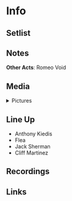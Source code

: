 # Info


## Setlist

## Notes

**Other Acts**: Romeo Void

## Media 

<details>
  <summary>Pictures</summary>
  <img alt="Clipping" title="Clipping" src="19841103a.jpg" height="200" />
</details>

## Line Up

* Anthony Kiedis
* Flea
* Jack Sherman
* Cliff Martinez

## Recordings

## Links